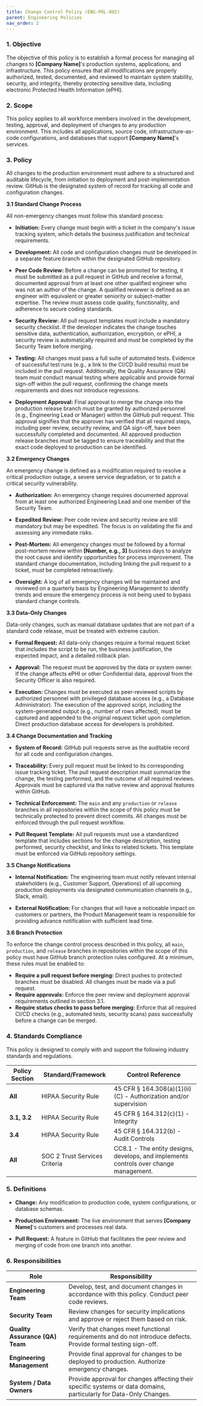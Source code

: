 ```yaml
---
title: Change Control Policy (ENG-POL-002)
parent: Engineering Policies
nav_order: 2
---
```

### 1. Objective

The objective of this policy is to establish a formal process for managing all changes to **[Company Name]**'s production systems, applications, and infrastructure. This policy ensures that all modifications are properly authorized, tested, documented, and reviewed to maintain system stability, security, and integrity, thereby protecting sensitive data, including electronic Protected Health Information (ePHI).

### 2. Scope

This policy applies to all workforce members involved in the development, testing, approval, and deployment of changes to any production environment. This includes all applications, source code, infrastructure-as-code configurations, and databases that support **[Company Name]**'s services.

### 3. Policy

All changes to the production environment must adhere to a structured and auditable lifecycle, from initiation to deployment and post-implementation review. GitHub is the designated system of record for tracking all code and configuration changes.

**3.1 Standard Change Process**

All non-emergency changes must follow this standard process:

- **Initiation:** Every change must begin with a ticket in the company's issue tracking system, which details the business justification and technical requirements.
    
- **Development:** All code and configuration changes must be developed in a separate feature branch within the designated GitHub repository.
    
- **Peer Code Review:** Before a change can be promoted for testing, it must be submitted as a pull request in GitHub and receive a formal, documented approval from at least one other qualified engineer who was not an author of the change. A qualified reviewer is defined as an engineer with equivalent or greater seniority or subject-matter expertise. The review must assess code quality, functionality, and adherence to secure coding standards.
    
- **Security Review:** All pull request templates must include a mandatory security checklist. If the developer indicates the change touches sensitive data, authentication, authorization, encryption, or ePHI, a security review is automatically required and must be completed by the Security Team before merging.
    
- **Testing:** All changes must pass a full suite of automated tests. Evidence of successful test runs (e.g., a link to the CI/CD build results) must be included in the pull request. Additionally, the Quality Assurance (QA) team must conduct manual testing where applicable and provide formal sign-off within the pull request, confirming the change meets requirements and does not introduce regressions.
    
- **Deployment Approval:** Final approval to merge the change into the production release branch must be granted by authorized personnel (e.g., Engineering Lead or Manager) within the GitHub pull request. This approval signifies that the approver has verified that all required steps, including peer review, security review, and QA sign-off, have been successfully completed and documented. All approved production release branches must be tagged to ensure traceability and that the exact code deployed to production can be identified.
    

**3.2 Emergency Changes**

An emergency change is defined as a modification required to resolve a critical production outage, a severe service degradation, or to patch a critical security vulnerability.

- **Authorization:** An emergency change requires documented approval from at least one authorized Engineering Lead and one member of the Security Team.
    
- **Expedited Review:** Peer code review and security review are still mandatory but may be expedited. The focus is on validating the fix and assessing any immediate risks.
    
- **Post-Mortem:** All emergency changes must be followed by a formal post-mortem review within **[Number, e.g., 3]** business days to analyze the root cause and identify opportunities for process improvement. The standard change documentation, including linking the pull request to a ticket, must be completed retroactively.
    
- **Oversight:** A log of all emergency changes will be maintained and reviewed on a quarterly basis by Engineering Management to identify trends and ensure the emergency process is not being used to bypass standard change controls.
    

**3.3 Data-Only Changes**

Data-only changes, such as manual database updates that are not part of a standard code release, must be treated with extreme caution.

- **Formal Request:** All data-only changes require a formal request ticket that includes the script to be run, the business justification, the expected impact, and a detailed rollback plan.
    
- **Approval:** The request must be approved by the data or system owner. If the change affects ePHI or other Confidential data, approval from the Security Officer is also required.
    
- **Execution:** Changes must be executed as peer-reviewed scripts by authorized personnel with privileged database access (e.g., a Database Administrator). The execution of the approved script, including the system-generated output (e.g., number of rows affected), must be captured and appended to the original request ticket upon completion. Direct production database access for developers is prohibited.
    

**3.4 Change Documentation and Tracking**

- **System of Record:** GitHub pull requests serve as the auditable record for all code and configuration changes.
    
- **Traceability:** Every pull request must be linked to its corresponding issue tracking ticket. The pull request description must summarize the change, the testing performed, and the outcome of all required reviews. Approvals must be captured via the native review and approval features within GitHub.
    
- **Technical Enforcement:** The `main` and any `production` or `release` branches in all repositories within the scope of this policy must be technically protected to prevent direct commits. All changes must be enforced through the pull request workflow.

- **Pull Request Template:** All pull requests must use a standardized template that includes sections for the change description, testing performed, security checklist, and links to related tickets. This template must be enforced via GitHub repository settings.
    

**3.5 Change Notifications**

- **Internal Notification:** The engineering team must notify relevant internal stakeholders (e.g., Customer Support, Operations) of all upcoming production deployments via designated communication channels (e.g., Slack, email).
    
- **External Notification:** For changes that will have a noticeable impact on customers or partners, the Product Management team is responsible for providing advance notification with sufficient lead time.
    

**3.6 Branch Protection**

To enforce the change control process described in this policy, all `main`, `production`, and `release` branches in repositories within the scope of this policy must have GitHub branch protection rules configured. At a minimum, these rules must be enabled to:

- **Require a pull request before merging:** Direct pushes to protected branches must be disabled. All changes must be made via a pull request.
- **Require approvals:** Enforce the peer review and deployment approval requirements outlined in section 3.1.
- **Require status checks to pass before merging:** Enforce that all required CI/CD checks (e.g., automated tests, security scans) pass successfully before a change can be merged.

### 4. Standards Compliance

This policy is designed to comply with and support the following industry standards and regulations.

| **Policy Section** | **Standard/Framework**        | **Control Reference**                                                                 |
| ------------------ | ----------------------------- | ------------------------------------------------------------------------------------- |
| **All**            | HIPAA Security Rule           | 45 CFR § 164.308(a)(1)(ii)(C) - Authorization and/or supervision                      |
| **3.1, 3.2**       | HIPAA Security Rule           | 45 CFR § 164.312(c)(1) - Integrity                                                    |
| **3.4**            | HIPAA Security Rule           | 45 CFR § 164.312(b) - Audit Controls                                                  |
| **All**            | SOC 2 Trust Services Criteria | CC8.1 - The entity designs, develops, and implements controls over change management. |

### 5. Definitions

- **Change:** Any modification to production code, system configurations, or database schemas.
    
- **Production Environment:** The live environment that serves **[Company Name]**'s customers and processes real data.
    
- **Pull Request:** A feature in GitHub that facilitates the peer review and merging of code from one branch into another.
    

### 6. Responsibilities

| **Role**                        | **Responsibility**                                                                                                 |
| ------------------------------- | ------------------------------------------------------------------------------------------------------------------ |
| **Engineering Team**            | Develop, test, and document changes in accordance with this policy. Conduct peer code reviews.                     |
| **Security Team**               | Review changes for security implications and approve or reject them based on risk.                                 |
| **Quality Assurance (QA) Team** | Verify that changes meet functional requirements and do not introduce defects. Provide formal testing sign-off.    |
| **Engineering Management**      | Provide final approval for changes to be deployed to production. Authorize emergency changes.                      |
| **System / Data Owners**        | Provide approval for changes affecting their specific systems or data domains, particularly for Data-Only Changes. |